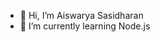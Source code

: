 - 👋 Hi, I’m Aiswarya Sasidharan
- 🌱 I’m currently learning Node.js


<!---
aish-26-2000/aish-26-2000 is a ✨ special ✨ repository because its `README.md` (this file) appears on your GitHub profile.
You can click the Preview link to take a look at your changes.
--->
